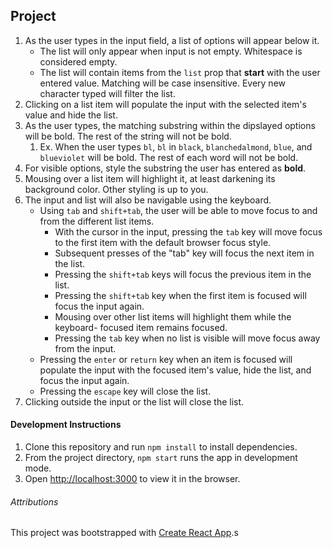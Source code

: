 
## Project

1. As the user types in the input field, a list of options will appear below it.
   - The list will only appear when input is not empty. Whitespace is considered empty.
   - The list will contain items from the `list` prop that **start** with the user entered value. Matching will be case insensitive. Every new character typed will filter the list.
2. Clicking on a list item will populate the input with the selected item's value and hide the list.
3. As the user types, the matching substring within the dipslayed options will be bold. The rest of the string will not be bold.
   1. Ex. When the user types `bl`, `bl` in `black`, `blanchedalmond`, `blue`, and `blueviolet` will be bold. The rest of each word will not be bold.
4. For visible options, style the substring the user has entered as **bold**.
5. Mousing over a list item will highlight it, at least darkening its background color. Other styling is up to you.
6. The input and list will also be navigable using the keyboard.
   - Using `tab` and `shift+tab`, the user will be able to move focus to and from the different list items.
     - With the cursor in the input, pressing the `tab` key will move focus to the first item with the default browser focus style.
     - Subsequent presses of the "tab" key will focus the next item in the list.
     - Pressing the `shift+tab` keys will focus the previous item in the list.
     - Pressing the `shift+tab` key when the first item is focused will focus
       the input again.
     - Mousing over other list items will highlight them while the keyboard-
       focused item remains focused.
     - Pressing the `tab` key when no list is visible will move focus away
       from the input.
   - Pressing the `enter` or `return` key when an item is focused will populate the input with the focused item's value, hide the list, and focus the input again.
   - Pressing the `escape` key will close the list.
7. Clicking outside the input or the list will close the list.

#### Development Instructions

1. Clone this repository and run `npm install` to install dependencies.
2. From the project directory, `npm start` runs the app in development mode.
3. Open [http://localhost:3000](http://localhost:3000) to view it in the browser.

###### Attributions

This project was bootstrapped with [Create React App](https://github.com/facebook/create-react-app).s

